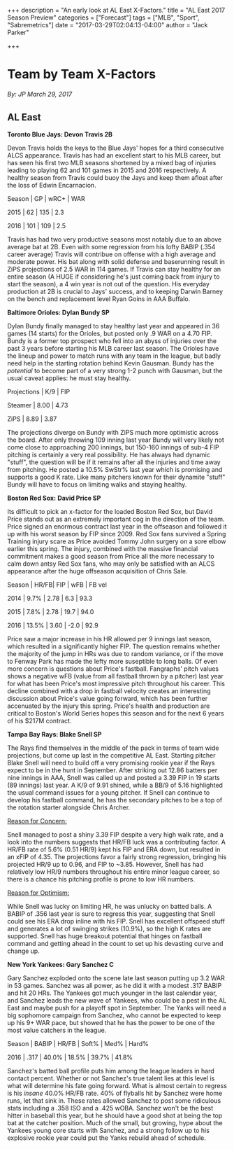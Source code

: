 +++ description = "An early look at AL East X-Factors." title = "AL East 2017 Season Preview" categories = ["Forecast"] tags = ["MLB", "Sport", "Sabremetrics"] date = "2017-03-29T02:04:13-04:00" author = "Jack Parker"

+++

# Team by Team X-Factors 

###### By: JP 	March 29, 2017

## AL East

**Toronto Blue Jays: Devon Travis 2B**

Devon Travis holds the keys to the Blue Jays' hopes for a third consecutive ALCS appearance. Travis has had an excellent start to his MLB career, but has seen his first two MLB seasons shortened by a mixed bag of injuries leading to playing 62 and 101 games in 2015 and 2016 respectively. A healthy season from Travis could buoy the Jays and keep them afloat after the loss of Edwin Encarnacion.



Season | GP | wRC+ | WAR

2015 | 62 | 135 | 2.3

2016 | 101 | 109 | 2.5



Travis has had two very productive seasons most notably due to an above average bat at 2B. Even with some regression from his lofty BABIP (.354 career average) Travis will contribue on offense with a high average and moderate power. His bat along with solid defense and baserunning result in ZiPS projections of 2.5 WAR in 114 games. If Travis can stay healthy for an entire season (A HUGE if considering he's just coming back from injury to start the season), a 4 win year is not out of the question. His everyday production at 2B is crucial to Jays' success, and to keeping Darwin Barney on the bench and replacement level Ryan Goins in AAA Buffalo. 





**Baltimore Orioles: Dylan Bundy SP**

Dylan Bundy finally managed to stay healthy last year and appeared in 36 games (14 starts) for the Orioles, but posted only .9 WAR on a 4.70 FIP.  Bundy is a former top prospect who fell into an abyss of injuries over the past 3 years before starting his MLB career last season. The Orioles have the lineup and power to match runs with any team in the league, but badly need help in the starting rotation behind Kevin Gausman. Bundy has the *potential* to become part of a very strong 1-2 punch with Gausman, but the usual caveat applies: he must stay healthy. 



Projections | K/9 | FIP

Steamer | 8.00 | 4.73

ZiPS | 8.89 | 3.87



The projections diverge on Bundy with ZiPS much more optimistic across the board. After only throwing 109 inning last year Bundy will very likely not come close to approaching 200 innings, but 150-160 innings of sub-4 FIP pitching is certainly a very real possibility. He has always had dynamic "stuff", the question will be if it remains after all the injuries and time away from pitching. He posted a 10.5% SwStr% last year which is promising and supports a good K rate. Like many pitchers known for their dynamite "stuff" Bundy will have to focus on limiting walks and staying healthy. 



**Boston Red Sox:**  **David Price  SP**

Its difficult to pick an x-factor for the loaded Boston Red Sox, but David Price stands out as an extremely important cog in the direction of the team. Price signed an enormous contract last year in the offseason and followed it up with his worst season by FIP since 2009. Red Sox fans survived a Spring Training injury scare as Price avoided Tommy John surgery on a sore elbow earlier this spring. The injury, combined with the massive financial commitment makes a good season from Price all the more necessary to calm down antsy Red Sox fans, who may only be satisfied with an ALCS appearance after the huge offseason acquisition of Chris Sale. 



Season | HR/FB| FIP | wFB | FB vel

2014 | 9.7% | 2.78 | 6.3 | 93.3

2015 | 7.8% | 2.78 | 19.7 | 94.0

2016 | 13.5% | 3.60 | -2.0 | 92.9



Price saw a major increase in his HR allowed per 9 innings last season, which resulted in a significantly higher FIP. The question remains whether the majority of the jump in HRs was due to random variance, or if the move to Fenway Park has made the lefty more suseptible to long balls. Of even more concern is questions about Price's fastball. Fangraphs' pitch values shows a negative wFB (value from all fastball thrown by a pitcher) last year for what has been Price's most impressive pitch throughout his career. This decline combined with a drop in fastball velocity creates an interesting discussion about Price's value going forward, which has been further accenuated by the injury this spring. Price's health and production are critical to Boston's World Series hopes this season and for the next 6 years of his $217M contract. 



**Tampa Bay Rays: Blake Snell SP**

The Rays find themselves in the middle of the pack in terms of team wide projections, but come up last in the competitive AL East. Starting pitcher Blake Snell will need to build off a very promising rookie year if the Rays expect to be in the hunt in September. After striking out 12.86 batters per nine innings in AAA, Snell was called up and posted a 3.39 FIP in 19 starts (89 innings) last year. A K/9 of 9.91 shined, while a BB/9 of 5.16 highlighted the usual command issues for a young pitcher. If Snell can continue to develop his fastball command, he has the secondary pitches to be a top of the rotation starter alongside Chris Archer. 



<u>Reason for Concern:</u>

Snell managed to post a shiny 3.39 FIP despite a very high walk rate, and a look into the numbers suggests that HR/FB luck was a contributing factor. A HR/FB rate of 5.6% (0.51 HR/9) kept his FIP and ERA down, but resulted in an xFIP of 4.35. The projections favor a fairly strong regression, bringing his projected HR/9 up to 0.96, and FIP to ~3.85. However, Snell has had relatively low HR/9 numbers throughout his entire minor league career, so there is a chance his pitching profile is prone to low HR numbers.



<u>Reason for Optimism:</u>

While Snell was lucky on limiting HR, he was unlucky on batted balls. A BABIP of .356 last year is sure to regress this year, suggesting that Snell could see his ERA drop inline with his FIP. Snell has excellent offspeed stuff and generates a lot of swinging strikes (10.9%), so the high K rates are supported. Snell has huge breakout potential that hinges on fastball command and getting ahead in the count to set up his devasting curve and change up. 





**New York Yankees: Gary Sanchez C**

Gary Sanchez exploded onto the scene late last season putting up 3.2 WAR in 53 games. Sanchez was all power, as he did it with a modest .317 BABIP and hit 20 HRs. The Yankees got much younger in the last calendar year, and Sanchez leads the new wave of Yankees, who could be a pest in the AL East and maybe push for a playoff spot in September. The Yanks will need a big sophomore campaign from Sanchez, who cannot be expected to keep up his 9+ WAR pace, but showed that he has the power to be one of the most value catchers in the league. 



Season | BABIP | HR/FB | Soft% | Med% | Hard%

2016 | .317 | 40.0% | 18.5% | 39.7% | 41.8%



Sanchez's batted ball profile puts him among the league leaders in hard contact percent. Whether or not Sanchez's true talent lies at this level is what will determine his fate going forward. What is almost certain to regress is his *insane* 40.0% HR/FB rate. 40% of flyballs hit by Sanchez were home runs, let that sink in. These rates allowed Sanchez to post some ridiculous stats including a .358 ISO and a .425 wOBA. Sanchez won't be the best hitter in baseball this year, but he should have a good shot at being the top bat at the catcher position. Much of the small, but growing, hype about the Yankees young core starts with Sanchez, and a strong follow up to his explosive rookie year could put the Yanks rebuild ahead of schedule. 
